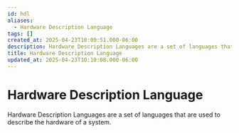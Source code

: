 ```yaml
---
id: hdl
aliases:
  - Hardware Description Language
tags: []
created_at: 2025-04-23T10:09:51.000-06:00
description: Hardware Description Languages are a set of languages that are used to describe the hardware of a system.
title: Hardware Description Language
updated_at: 2025-04-23T10:10:08.000-06:00
---
```


# Hardware Description Language
Hardware Description Languages are a set of languages that are used to describe the hardware of a system.
